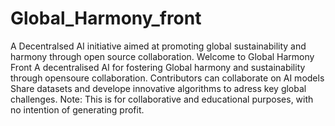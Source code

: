 # Global_Harmony_front
A Decentralsed AI initiative aimed at promoting global sustainability and harmony through open source collaboration.
Welcome to Global Harmony Front A decentralised AI for fostering Global harmony and sustainability through opensoure collaboration.
Contributors can collaborate on AI models Share datasets and develope innovative algorithms to adress key global challenges.
Note: This is for collaborative and educational purposes, with no intention of generating profit.
